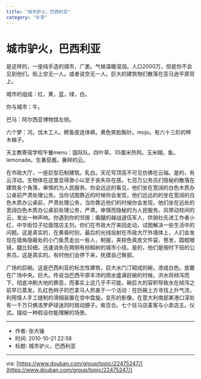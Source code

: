 ```yaml
---
title: "城市驴火，巴西利亚"
category: "补录"
---
```

# 城市驴火，巴西利亚

是这样的，一座纯手造的城市，广袤。气候温暖湿润。人口2000万，但是你不会见到他们。街上空无一人。或者说空无一人。巨大的建筑物们散落在亚马逊平原背上。

城市的组成：红，黄，蓝，绿，白。

你与城市：牛。

巴马：阿尔西亚博物馆左侧。

六个梦：河。伐木工人。鳄鱼皮连体裤。黄色笑脸胸针。mojo。有六十三阶的桦木梯子。

天主教寄宿学校午餐menu：国际队。四叶草。35厘米热狗。玉米糊。鱼。lemonade。生番茄酱。撕碎的云。

在市政大厅，一座巨型石制建筑。乳白。天花穹顶高不可见仿佛在云端。是的，有云浮动。生物体在这里显得渺小以至于丧失存在感。七百万公务员们隐秘的散落在建筑各个角落，审慎的为人民服务。你会远远的看见，他们坐在宽阔的白色木质办公桌前严肃处理公务。当你试图靠近的时候你会发现，他们远远的的坐在宽阔的白色木质办公桌前，严肃处理公务，当你靠近他们的时候你会发现，他们坐在远处的宽阔白色木质办公桌前处理公务，严肃。审慎而隐秘的为人民服务。风带动柱间的云，发出一种声响。你遇到你的邻居：瘸腿的越战退伍军人，供销社先进工作者小红，中华街饺子拉面馆店主刘。你们在市政大厅来回走动，试图解决一些生活中的问题。这是真实的，在黄昏时刻，最后的光线投射在市政大厅外墙体上，人们会发现在墙角隐蔽处的小门鱼贯走出一些人，制服，夹棕色真皮文件袋，卷发，圆框眼镜，腿比较细，迅速消失在两侧有棕榈树的城市小径。是的，他们是按时下班的公务员。这是真实的。有时他们会停下来，抚摸自己臀部。

广场的巨碗。这是巴西利亚的标志性建筑，巨大水门汀砌成的碗，漆成白色。放置在广场中央。巨大。传说当巴西平原丰沛的雨水盛满巨碗的时候，洪水将倾泻而下，彻底冲刷大地的罪恶，而事实上这几乎不可能，碗巨大的容积导致水在倾泻之前早已蒸发。扎红色辫子的巴拿马人热衷于一个活动：在巨碗上方寻找上升气流，利用情人手工缝制的滑翔装置在空中盘旋。变形的影像。在意大利南部某港口深处有一千万只佛洛罗萨球迷同时扇动膀子。紫百合。七个驻马店麦客与小卖店主。仪式。描绘一种假设你能理解的场景。

---
- 作者: 张大锤
- 时间: 2010-10-21 22:58
- 标题: 城市驴火，巴西利亚
---

via: [https://www.douban.com/group/topic/22475247/](https://www.douban.com/group/topic/22475247/)